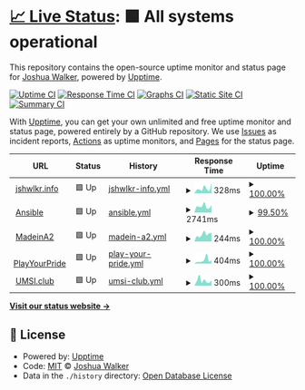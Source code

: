 # [📈 Live Status](https://jshwlkr.github.io/upptime): <!--live status--> **🟩 All systems operational**

This repository contains the open-source uptime monitor and status page for [Joshua Walker](https://jshwlkr.info), powered by [Upptime](https://github.com/upptime/upptime).

[![Uptime CI](https://github.com/jshwlkr/upptime/workflows/Uptime%20CI/badge.svg)](https://github.com/jshwlkr/upptime/actions?query=workflow%3A%22Uptime+CI%22)
[![Response Time CI](https://github.com/jshwlkr/upptime/workflows/Response%20Time%20CI/badge.svg)](https://github.com/jshwlkr/upptime/actions?query=workflow%3A%22Response+Time+CI%22)
[![Graphs CI](https://github.com/jshwlkr/upptime/workflows/Graphs%20CI/badge.svg)](https://github.com/jshwlkr/upptime/actions?query=workflow%3A%22Graphs+CI%22)
[![Static Site CI](https://github.com/jshwlkr/upptime/workflows/Static%20Site%20CI/badge.svg)](https://github.com/jshwlkr/upptime/actions?query=workflow%3A%22Static+Site+CI%22)
[![Summary CI](https://github.com/jshwlkr/upptime/workflows/Summary%20CI/badge.svg)](https://github.com/jshwlkr/upptime/actions?query=workflow%3A%22Summary+CI%22)

With [Upptime](https://upptime.js.org), you can get your own unlimited and free uptime monitor and status page, powered entirely by a GitHub repository. We use [Issues](https://github.com/jshwlkr/upptime/issues) as incident reports, [Actions](https://github.com/jshwlkr/upptime/actions) as uptime monitors, and [Pages](https://jshwlkr.github.io/upptime) for the status page.

<!--start: status pages-->
<!-- This summary is generated by Upptime (https://github.com/upptime/upptime) -->
<!-- Do not edit this manually, your changes will be overwritten -->
<!-- prettier-ignore -->
| URL | Status | History | Response Time | Uptime |
| --- | ------ | ------- | ------------- | ------ |
| <img alt="" src="https://icons.duckduckgo.com/ip3/jshwlkr.info.ico" height="13"> [jshwlkr.info](https://jshwlkr.info) | 🟩 Up | [jshwlkr-info.yml](https://github.com/jshwlkr/upptime/commits/HEAD/history/jshwlkr-info.yml) | <details><summary><img alt="Response time graph" src="./graphs/jshwlkr-info/response-time-week.png" height="20"> 328ms</summary><br><a href="https://jshwlkr.github.io/upptime/history/jshwlkr-info"><img alt="Response time 359" src="https://img.shields.io/endpoint?url=https%3A%2F%2Fraw.githubusercontent.com%2Fjshwlkr%2Fupptime%2FHEAD%2Fapi%2Fjshwlkr-info%2Fresponse-time.json"></a><br><a href="https://jshwlkr.github.io/upptime/history/jshwlkr-info"><img alt="24-hour response time 435" src="https://img.shields.io/endpoint?url=https%3A%2F%2Fraw.githubusercontent.com%2Fjshwlkr%2Fupptime%2FHEAD%2Fapi%2Fjshwlkr-info%2Fresponse-time-day.json"></a><br><a href="https://jshwlkr.github.io/upptime/history/jshwlkr-info"><img alt="7-day response time 328" src="https://img.shields.io/endpoint?url=https%3A%2F%2Fraw.githubusercontent.com%2Fjshwlkr%2Fupptime%2FHEAD%2Fapi%2Fjshwlkr-info%2Fresponse-time-week.json"></a><br><a href="https://jshwlkr.github.io/upptime/history/jshwlkr-info"><img alt="30-day response time 366" src="https://img.shields.io/endpoint?url=https%3A%2F%2Fraw.githubusercontent.com%2Fjshwlkr%2Fupptime%2FHEAD%2Fapi%2Fjshwlkr-info%2Fresponse-time-month.json"></a><br><a href="https://jshwlkr.github.io/upptime/history/jshwlkr-info"><img alt="1-year response time 359" src="https://img.shields.io/endpoint?url=https%3A%2F%2Fraw.githubusercontent.com%2Fjshwlkr%2Fupptime%2FHEAD%2Fapi%2Fjshwlkr-info%2Fresponse-time-year.json"></a></details> | <details><summary><a href="https://jshwlkr.github.io/upptime/history/jshwlkr-info">100.00%</a></summary><a href="https://jshwlkr.github.io/upptime/history/jshwlkr-info"><img alt="All-time uptime 99.98%" src="https://img.shields.io/endpoint?url=https%3A%2F%2Fraw.githubusercontent.com%2Fjshwlkr%2Fupptime%2FHEAD%2Fapi%2Fjshwlkr-info%2Fuptime.json"></a><br><a href="https://jshwlkr.github.io/upptime/history/jshwlkr-info"><img alt="24-hour uptime 100.00%" src="https://img.shields.io/endpoint?url=https%3A%2F%2Fraw.githubusercontent.com%2Fjshwlkr%2Fupptime%2FHEAD%2Fapi%2Fjshwlkr-info%2Fuptime-day.json"></a><br><a href="https://jshwlkr.github.io/upptime/history/jshwlkr-info"><img alt="7-day uptime 100.00%" src="https://img.shields.io/endpoint?url=https%3A%2F%2Fraw.githubusercontent.com%2Fjshwlkr%2Fupptime%2FHEAD%2Fapi%2Fjshwlkr-info%2Fuptime-week.json"></a><br><a href="https://jshwlkr.github.io/upptime/history/jshwlkr-info"><img alt="30-day uptime 99.88%" src="https://img.shields.io/endpoint?url=https%3A%2F%2Fraw.githubusercontent.com%2Fjshwlkr%2Fupptime%2FHEAD%2Fapi%2Fjshwlkr-info%2Fuptime-month.json"></a><br><a href="https://jshwlkr.github.io/upptime/history/jshwlkr-info"><img alt="1-year uptime 99.98%" src="https://img.shields.io/endpoint?url=https%3A%2F%2Fraw.githubusercontent.com%2Fjshwlkr%2Fupptime%2FHEAD%2Fapi%2Fjshwlkr-info%2Fuptime-year.json"></a></details>
| <img alt="" src="https://icons.duckduckgo.com/ip3/ansible.jshwlkr.info.ico" height="13"> [Ansible](https://ansible.jshwlkr.info/) | 🟩 Up | [ansible.yml](https://github.com/jshwlkr/upptime/commits/HEAD/history/ansible.yml) | <details><summary><img alt="Response time graph" src="./graphs/ansible/response-time-week.png" height="20"> 2741ms</summary><br><a href="https://jshwlkr.github.io/upptime/history/ansible"><img alt="Response time 1278" src="https://img.shields.io/endpoint?url=https%3A%2F%2Fraw.githubusercontent.com%2Fjshwlkr%2Fupptime%2FHEAD%2Fapi%2Fansible%2Fresponse-time.json"></a><br><a href="https://jshwlkr.github.io/upptime/history/ansible"><img alt="24-hour response time 4402" src="https://img.shields.io/endpoint?url=https%3A%2F%2Fraw.githubusercontent.com%2Fjshwlkr%2Fupptime%2FHEAD%2Fapi%2Fansible%2Fresponse-time-day.json"></a><br><a href="https://jshwlkr.github.io/upptime/history/ansible"><img alt="7-day response time 2741" src="https://img.shields.io/endpoint?url=https%3A%2F%2Fraw.githubusercontent.com%2Fjshwlkr%2Fupptime%2FHEAD%2Fapi%2Fansible%2Fresponse-time-week.json"></a><br><a href="https://jshwlkr.github.io/upptime/history/ansible"><img alt="30-day response time 1834" src="https://img.shields.io/endpoint?url=https%3A%2F%2Fraw.githubusercontent.com%2Fjshwlkr%2Fupptime%2FHEAD%2Fapi%2Fansible%2Fresponse-time-month.json"></a><br><a href="https://jshwlkr.github.io/upptime/history/ansible"><img alt="1-year response time 1278" src="https://img.shields.io/endpoint?url=https%3A%2F%2Fraw.githubusercontent.com%2Fjshwlkr%2Fupptime%2FHEAD%2Fapi%2Fansible%2Fresponse-time-year.json"></a></details> | <details><summary><a href="https://jshwlkr.github.io/upptime/history/ansible">99.50%</a></summary><a href="https://jshwlkr.github.io/upptime/history/ansible"><img alt="All-time uptime 99.97%" src="https://img.shields.io/endpoint?url=https%3A%2F%2Fraw.githubusercontent.com%2Fjshwlkr%2Fupptime%2FHEAD%2Fapi%2Fansible%2Fuptime.json"></a><br><a href="https://jshwlkr.github.io/upptime/history/ansible"><img alt="24-hour uptime 96.52%" src="https://img.shields.io/endpoint?url=https%3A%2F%2Fraw.githubusercontent.com%2Fjshwlkr%2Fupptime%2FHEAD%2Fapi%2Fansible%2Fuptime-day.json"></a><br><a href="https://jshwlkr.github.io/upptime/history/ansible"><img alt="7-day uptime 99.50%" src="https://img.shields.io/endpoint?url=https%3A%2F%2Fraw.githubusercontent.com%2Fjshwlkr%2Fupptime%2FHEAD%2Fapi%2Fansible%2Fuptime-week.json"></a><br><a href="https://jshwlkr.github.io/upptime/history/ansible"><img alt="30-day uptime 99.84%" src="https://img.shields.io/endpoint?url=https%3A%2F%2Fraw.githubusercontent.com%2Fjshwlkr%2Fupptime%2FHEAD%2Fapi%2Fansible%2Fuptime-month.json"></a><br><a href="https://jshwlkr.github.io/upptime/history/ansible"><img alt="1-year uptime 99.97%" src="https://img.shields.io/endpoint?url=https%3A%2F%2Fraw.githubusercontent.com%2Fjshwlkr%2Fupptime%2FHEAD%2Fapi%2Fansible%2Fuptime-year.json"></a></details>
| <img alt="" src="https://icons.duckduckgo.com/ip3/madeina2.com.ico" height="13"> [MadeinA2](https://madeina2.com/) | 🟩 Up | [madein-a2.yml](https://github.com/jshwlkr/upptime/commits/HEAD/history/madein-a2.yml) | <details><summary><img alt="Response time graph" src="./graphs/madein-a2/response-time-week.png" height="20"> 244ms</summary><br><a href="https://jshwlkr.github.io/upptime/history/madein-a2"><img alt="Response time 252" src="https://img.shields.io/endpoint?url=https%3A%2F%2Fraw.githubusercontent.com%2Fjshwlkr%2Fupptime%2FHEAD%2Fapi%2Fmadein-a2%2Fresponse-time.json"></a><br><a href="https://jshwlkr.github.io/upptime/history/madein-a2"><img alt="24-hour response time 170" src="https://img.shields.io/endpoint?url=https%3A%2F%2Fraw.githubusercontent.com%2Fjshwlkr%2Fupptime%2FHEAD%2Fapi%2Fmadein-a2%2Fresponse-time-day.json"></a><br><a href="https://jshwlkr.github.io/upptime/history/madein-a2"><img alt="7-day response time 244" src="https://img.shields.io/endpoint?url=https%3A%2F%2Fraw.githubusercontent.com%2Fjshwlkr%2Fupptime%2FHEAD%2Fapi%2Fmadein-a2%2Fresponse-time-week.json"></a><br><a href="https://jshwlkr.github.io/upptime/history/madein-a2"><img alt="30-day response time 370" src="https://img.shields.io/endpoint?url=https%3A%2F%2Fraw.githubusercontent.com%2Fjshwlkr%2Fupptime%2FHEAD%2Fapi%2Fmadein-a2%2Fresponse-time-month.json"></a><br><a href="https://jshwlkr.github.io/upptime/history/madein-a2"><img alt="1-year response time 252" src="https://img.shields.io/endpoint?url=https%3A%2F%2Fraw.githubusercontent.com%2Fjshwlkr%2Fupptime%2FHEAD%2Fapi%2Fmadein-a2%2Fresponse-time-year.json"></a></details> | <details><summary><a href="https://jshwlkr.github.io/upptime/history/madein-a2">100.00%</a></summary><a href="https://jshwlkr.github.io/upptime/history/madein-a2"><img alt="All-time uptime 99.93%" src="https://img.shields.io/endpoint?url=https%3A%2F%2Fraw.githubusercontent.com%2Fjshwlkr%2Fupptime%2FHEAD%2Fapi%2Fmadein-a2%2Fuptime.json"></a><br><a href="https://jshwlkr.github.io/upptime/history/madein-a2"><img alt="24-hour uptime 100.00%" src="https://img.shields.io/endpoint?url=https%3A%2F%2Fraw.githubusercontent.com%2Fjshwlkr%2Fupptime%2FHEAD%2Fapi%2Fmadein-a2%2Fuptime-day.json"></a><br><a href="https://jshwlkr.github.io/upptime/history/madein-a2"><img alt="7-day uptime 100.00%" src="https://img.shields.io/endpoint?url=https%3A%2F%2Fraw.githubusercontent.com%2Fjshwlkr%2Fupptime%2FHEAD%2Fapi%2Fmadein-a2%2Fuptime-week.json"></a><br><a href="https://jshwlkr.github.io/upptime/history/madein-a2"><img alt="30-day uptime 100.00%" src="https://img.shields.io/endpoint?url=https%3A%2F%2Fraw.githubusercontent.com%2Fjshwlkr%2Fupptime%2FHEAD%2Fapi%2Fmadein-a2%2Fuptime-month.json"></a><br><a href="https://jshwlkr.github.io/upptime/history/madein-a2"><img alt="1-year uptime 99.93%" src="https://img.shields.io/endpoint?url=https%3A%2F%2Fraw.githubusercontent.com%2Fjshwlkr%2Fupptime%2FHEAD%2Fapi%2Fmadein-a2%2Fuptime-year.json"></a></details>
| <img alt="" src="https://icons.duckduckgo.com/ip3/playyourpride.com.ico" height="13"> [PlayYourPride](https://playyourpride.com/) | 🟩 Up | [play-your-pride.yml](https://github.com/jshwlkr/upptime/commits/HEAD/history/play-your-pride.yml) | <details><summary><img alt="Response time graph" src="./graphs/play-your-pride/response-time-week.png" height="20"> 404ms</summary><br><a href="https://jshwlkr.github.io/upptime/history/play-your-pride"><img alt="Response time 334" src="https://img.shields.io/endpoint?url=https%3A%2F%2Fraw.githubusercontent.com%2Fjshwlkr%2Fupptime%2FHEAD%2Fapi%2Fplay-your-pride%2Fresponse-time.json"></a><br><a href="https://jshwlkr.github.io/upptime/history/play-your-pride"><img alt="24-hour response time 540" src="https://img.shields.io/endpoint?url=https%3A%2F%2Fraw.githubusercontent.com%2Fjshwlkr%2Fupptime%2FHEAD%2Fapi%2Fplay-your-pride%2Fresponse-time-day.json"></a><br><a href="https://jshwlkr.github.io/upptime/history/play-your-pride"><img alt="7-day response time 404" src="https://img.shields.io/endpoint?url=https%3A%2F%2Fraw.githubusercontent.com%2Fjshwlkr%2Fupptime%2FHEAD%2Fapi%2Fplay-your-pride%2Fresponse-time-week.json"></a><br><a href="https://jshwlkr.github.io/upptime/history/play-your-pride"><img alt="30-day response time 402" src="https://img.shields.io/endpoint?url=https%3A%2F%2Fraw.githubusercontent.com%2Fjshwlkr%2Fupptime%2FHEAD%2Fapi%2Fplay-your-pride%2Fresponse-time-month.json"></a><br><a href="https://jshwlkr.github.io/upptime/history/play-your-pride"><img alt="1-year response time 334" src="https://img.shields.io/endpoint?url=https%3A%2F%2Fraw.githubusercontent.com%2Fjshwlkr%2Fupptime%2FHEAD%2Fapi%2Fplay-your-pride%2Fresponse-time-year.json"></a></details> | <details><summary><a href="https://jshwlkr.github.io/upptime/history/play-your-pride">100.00%</a></summary><a href="https://jshwlkr.github.io/upptime/history/play-your-pride"><img alt="All-time uptime 99.93%" src="https://img.shields.io/endpoint?url=https%3A%2F%2Fraw.githubusercontent.com%2Fjshwlkr%2Fupptime%2FHEAD%2Fapi%2Fplay-your-pride%2Fuptime.json"></a><br><a href="https://jshwlkr.github.io/upptime/history/play-your-pride"><img alt="24-hour uptime 100.00%" src="https://img.shields.io/endpoint?url=https%3A%2F%2Fraw.githubusercontent.com%2Fjshwlkr%2Fupptime%2FHEAD%2Fapi%2Fplay-your-pride%2Fuptime-day.json"></a><br><a href="https://jshwlkr.github.io/upptime/history/play-your-pride"><img alt="7-day uptime 100.00%" src="https://img.shields.io/endpoint?url=https%3A%2F%2Fraw.githubusercontent.com%2Fjshwlkr%2Fupptime%2FHEAD%2Fapi%2Fplay-your-pride%2Fuptime-week.json"></a><br><a href="https://jshwlkr.github.io/upptime/history/play-your-pride"><img alt="30-day uptime 100.00%" src="https://img.shields.io/endpoint?url=https%3A%2F%2Fraw.githubusercontent.com%2Fjshwlkr%2Fupptime%2FHEAD%2Fapi%2Fplay-your-pride%2Fuptime-month.json"></a><br><a href="https://jshwlkr.github.io/upptime/history/play-your-pride"><img alt="1-year uptime 99.93%" src="https://img.shields.io/endpoint?url=https%3A%2F%2Fraw.githubusercontent.com%2Fjshwlkr%2Fupptime%2FHEAD%2Fapi%2Fplay-your-pride%2Fuptime-year.json"></a></details>
| <img alt="" src="https://icons.duckduckgo.com/ip3/umsi.club.ico" height="13"> [UMSI.club](https://umsi.club/) | 🟩 Up | [umsi-club.yml](https://github.com/jshwlkr/upptime/commits/HEAD/history/umsi-club.yml) | <details><summary><img alt="Response time graph" src="./graphs/umsi-club/response-time-week.png" height="20"> 300ms</summary><br><a href="https://jshwlkr.github.io/upptime/history/umsi-club"><img alt="Response time 375" src="https://img.shields.io/endpoint?url=https%3A%2F%2Fraw.githubusercontent.com%2Fjshwlkr%2Fupptime%2FHEAD%2Fapi%2Fumsi-club%2Fresponse-time.json"></a><br><a href="https://jshwlkr.github.io/upptime/history/umsi-club"><img alt="24-hour response time 205" src="https://img.shields.io/endpoint?url=https%3A%2F%2Fraw.githubusercontent.com%2Fjshwlkr%2Fupptime%2FHEAD%2Fapi%2Fumsi-club%2Fresponse-time-day.json"></a><br><a href="https://jshwlkr.github.io/upptime/history/umsi-club"><img alt="7-day response time 300" src="https://img.shields.io/endpoint?url=https%3A%2F%2Fraw.githubusercontent.com%2Fjshwlkr%2Fupptime%2FHEAD%2Fapi%2Fumsi-club%2Fresponse-time-week.json"></a><br><a href="https://jshwlkr.github.io/upptime/history/umsi-club"><img alt="30-day response time 362" src="https://img.shields.io/endpoint?url=https%3A%2F%2Fraw.githubusercontent.com%2Fjshwlkr%2Fupptime%2FHEAD%2Fapi%2Fumsi-club%2Fresponse-time-month.json"></a><br><a href="https://jshwlkr.github.io/upptime/history/umsi-club"><img alt="1-year response time 375" src="https://img.shields.io/endpoint?url=https%3A%2F%2Fraw.githubusercontent.com%2Fjshwlkr%2Fupptime%2FHEAD%2Fapi%2Fumsi-club%2Fresponse-time-year.json"></a></details> | <details><summary><a href="https://jshwlkr.github.io/upptime/history/umsi-club">100.00%</a></summary><a href="https://jshwlkr.github.io/upptime/history/umsi-club"><img alt="All-time uptime 99.95%" src="https://img.shields.io/endpoint?url=https%3A%2F%2Fraw.githubusercontent.com%2Fjshwlkr%2Fupptime%2FHEAD%2Fapi%2Fumsi-club%2Fuptime.json"></a><br><a href="https://jshwlkr.github.io/upptime/history/umsi-club"><img alt="24-hour uptime 100.00%" src="https://img.shields.io/endpoint?url=https%3A%2F%2Fraw.githubusercontent.com%2Fjshwlkr%2Fupptime%2FHEAD%2Fapi%2Fumsi-club%2Fuptime-day.json"></a><br><a href="https://jshwlkr.github.io/upptime/history/umsi-club"><img alt="7-day uptime 100.00%" src="https://img.shields.io/endpoint?url=https%3A%2F%2Fraw.githubusercontent.com%2Fjshwlkr%2Fupptime%2FHEAD%2Fapi%2Fumsi-club%2Fuptime-week.json"></a><br><a href="https://jshwlkr.github.io/upptime/history/umsi-club"><img alt="30-day uptime 99.94%" src="https://img.shields.io/endpoint?url=https%3A%2F%2Fraw.githubusercontent.com%2Fjshwlkr%2Fupptime%2FHEAD%2Fapi%2Fumsi-club%2Fuptime-month.json"></a><br><a href="https://jshwlkr.github.io/upptime/history/umsi-club"><img alt="1-year uptime 99.95%" src="https://img.shields.io/endpoint?url=https%3A%2F%2Fraw.githubusercontent.com%2Fjshwlkr%2Fupptime%2FHEAD%2Fapi%2Fumsi-club%2Fuptime-year.json"></a></details>

<!--end: status pages-->

[**Visit our status website →**](https://jshwlkr.github.io/upptime)

## 📄 License

- Powered by: [Upptime](https://github.com/upptime/upptime)
- Code: [MIT](./LICENSE) © [Joshua Walker](https://jshwlkr.info)
- Data in the `./history` directory: [Open Database License](https://opendatacommons.org/licenses/odbl/1-0/)
